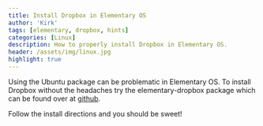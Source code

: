 ```yaml
---
title: Install Dropbox in Elementary OS
author: 'Kirk'
tags: [elementary, dropbox, hints]
categories: [Linux]
description: How to properly install Dropbox in Elementary OS.
header: /assets/img/linux.jpg
highlight: true
---
```


Using the Ubuntu package can be problematic in Elementary OS. To install Dropbox without the headaches try the elementary-dropbox package which can be found over at [github](https://github.com/zant95/elementary-dropbox).

Follow the install directions and you should be sweet!
